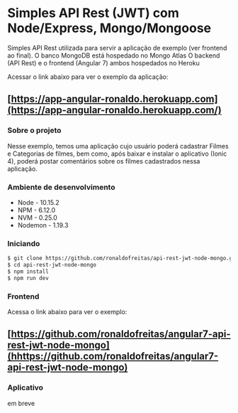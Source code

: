 # Simples API Rest (JWT) com Node/Express, Mongo/Mongoose

Simples API Rest utilizada para servir a aplicação de exemplo (ver frontend ao final).
O banco MongoDB está hospedado no Mongo Atlas
O backend (API Rest) e o frontend (Angular 7) ambos hospedados no Heroku


Acessar o link abaixo para ver o exemplo da aplicação:

## [https://app-angular-ronaldo.herokuapp.com](https://app-angular-ronaldo.herokuapp.com/)


### Sobre o projeto

Nesse exemplo, temos uma aplicação cujo usuário poderá cadastrar Filmes e Categorias de filmes, bem como, após baixar e instalar o aplicativo (Ionic 4), poderá postar comentários sobre os filmes cadastrados nessa aplicação.


### Ambiente de desenvolvimento

*   Node - 10.15.2
*   NPM - 6.12.0
*   NVM - 0.25.0
*   Nodemon - 1.19.3


### Iniciando


```bash
$ git clone https://github.com/ronaldofreitas/api-rest-jwt-node-mongo.git
$ cd api-rest-jwt-node-mongo
$ npm install
$ npm run dev
```

### Frontend

Acessa o link abaixo para ver o exemplo:

## [https://github.com/ronaldofreitas/angular7-api-rest-jwt-node-mongo](hhttps://github.com/ronaldofreitas/angular7-api-rest-jwt-node-mongo)


### Aplicativo

em breve
